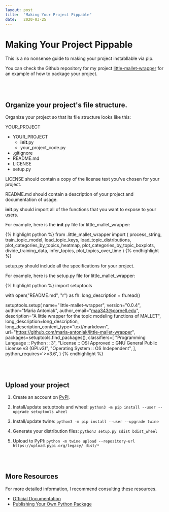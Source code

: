 ```yaml
---
layout: post
title:  "Making Your Project Pippable"
date:   2020-03-25
---
```


# Making Your Project Pippable

This is a no nonsense guide to making your project instabllable via pip.

You can check the Github repository for my project [little-mallet-wrapper](https://github.com/maria-antoniak/little-mallet-wrapper) for an example of how to package your project.

<br><br>

## Organize your project's file structure.

Organize your project so that its file structure looks like this:

YOUR_PROJECT
- YOUR_PROJECT
  - __init__.py
  - your_project_code.py
- .gitignore
- README.md
- LICENSE
- setup.py

LICENSE should contain a copy of the license text you've chosen for your project. 

README.md should contain a description of your project and documentation of usage.

__init__.py should import all of the functions that you want to expose to your users.

For example, here is the __init__.py file for little_mallet_wrapper:

{% highlight python %}
from .little_mallet_wrapper import (
  process_string,
  train_topic_model,
  load_topic_keys,
  load_topic_distributions,
  plot_categories_by_topics_heatmap,
  plot_categories_by_topic_boxplots,
  divide_training_data,
  infer_topics,
  plot_topics_over_time
)
{% endhighlight %}

setup.py should include all the specifications for your project.

For example, here is the setup.py file for little_mallet_wrapper:

{% highlight python %}
import setuptools

with open("README.md", "r") as fh:
    long_description = fh.read()

setuptools.setup(
    name="little-mallet-wrapper",
    version="0.0.4",
    author="Maria Antoniak",
    author_email="maa343@cornell.edu",
    description="A little wrapper for the topic modeling functions of MALLET",
    long_description=long_description,
    long_description_content_type="text/markdown",
    url="https://github.com/maria-antoniak/little-mallet-wrapper",
    packages=setuptools.find_packages(),
    classifiers=[
        "Programming Language :: Python :: 3",
        "License :: OSI Approved :: GNU General Public License v3 (GPLv3)",
        "Operating System :: OS Independent",
    ],
    python_requires='>=3.6',
)
{% endhighlight %}

<br><br>

## Upload your project

1. Create an account on [PyPI](https://pypi.org/).

2. Install/update setuptools and wheel: `python3 -m pip install --user --upgrade setuptools wheel`

3. Install/update twine: `python3 -m pip install --user --upgrade twine`

4. Generate your distribution files: `python3 setup.py sdist bdist_wheel`

5. Upload to PyPI: `python -m twine upload --repository-url https://upload.pypi.org/legacy/ dist/*`

<br><br>

## More Resources

For more detailed information, I recommend consulting these resources.

- [Official Documentation](https://packaging.python.org/tutorials/packaging-projects/)
- [Publishing Your Own Python Package](https://towardsdatascience.com/publishing-your-own-python-package-3762f0d268ec)